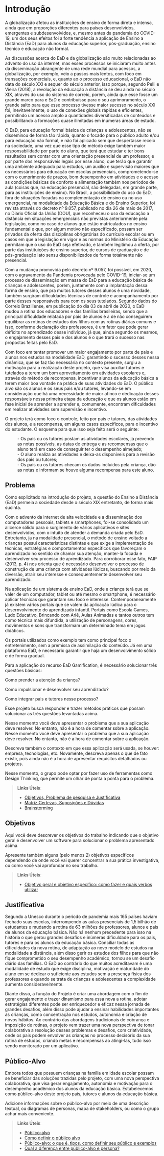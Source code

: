 # Introdução

<p>A globalização afetou as instituições de ensino de forma direta e intensa, ainda que em proporções diferentes para países desenvolvidos, emergentes e subdesenvolvidos, e, mesmo antes da pandemia do COVID-19, um dos seus efeitos foi a forte tendência a aplicação de Ensino a Distância (EaD) para alunos da educação superior, pós-graduação, ensino técnico e educação não formal.</p>
<p>As discussões acerca do EaD e da globalização são muito relacionadas ao advento do uso da internet, mas esses processos se iniciaram muito antes da disseminação abrangente de uma rede mundial para acessos, a globalização, por exemplo, veio a passos mais lentos, com foco em transações comerciais, e, quanto ao o processo educacional, o EaD não data do século XXI e sequer do século anterior, isso porque, segundo Pelli e Vieira (2018), a revolução da educação a distância se deu ainda no século XIX, através do uso do sistema de correio, porém, ainda que esse fosse um grande marco para e EaD e contribuísse para o seu aprimoramento, o grande salto para que esse processo tivesse maior sucesso no século XXI foi, inevitavelmente, o uso de conexões globais rápidas e eficientes, permitindo um acesso amplo a quantidades diversificadas de conteúdos e possibilitando a formações quase ilimitadas em inúmeras áreas de estudo.</p>
<p>O EaD, para educação formal básica de crianças e adolescentes, não se disseminou de forma tão rápida, quanto o focado para o público adulto e/ou para educação não formal, e não foi aplicado sem que despertasse receio na sociedade, uma vez que esse tipo de método exige também maior responsabilidade por parte do aluno, que terá que estudar e ter bons resultados sem contar com uma orientação presencial de um professor, e por parte dos responsáveis legais por esse aluno, que terão que garantir uma ambiente adequado para estudos, um auxílio e supervisão maiores que os necessários para educação em escolas presenciais, comprometendo-se com o cumprimento de prazos, bom desempenho em atividades e o acesso as condições básicas de conforto e alimentação também nos períodos de aula (coisas que, na educação presencial, são delegadas, em grande parte, para as instituições de ensino). No Brasil, a possibilidade do uso do EaD, fora de situações focadas na complementação de ensino ou no uso emergencial,  na modalidade da Educação Básica  e do Ensino Superior, foi revista através do decreto nº 9.057, publicado no dia 26 de maio de 2017, no Diário Oficial da União (DOU), que reconheceu  o uso da educação a distância em situações emergenciais não previstas anteriormente pela legislação, como no caso de alunos que estão matriculados no ensino fundamental e que, por algum motivo não especificado, possam ser privados da oferta das disciplinas obrigatórias do currículo escolar ou em casos em que a legislação em vigor e as normas do Ministério da Educação permitam que o uso do EaD seja efetivado, e também legitimou a oferta, por parte das instituições de ensino superior, de cursos de graduação e de pós-graduação lato sensu disponibilizados de forma totalmente não presencial.</p>
<p>Com a mudança promovida pelo decreto nº 9.057, foi possível, em 2020, com o agravamento da Pandemia provocada pelo COVID-19, iniciar-se um processo de disseminação em massa do EaD para a educação básica de crianças e adolescentes, porém, juntamente com a implantação dessa forma de ensino, que pra muitos tutores desses alunos é uma novidade, também surgiram dificuldades técnicas de controle e acompanhamento por parte desses responsáveis para com os seus tutelados. Segundo dados do Correio Braziliense, em publicação do dia 03 de abril de 2020, o EaD mudou a rotina dos educadores e das famílias brasileiras, sendo que a principal dificuldade relatada por pais de alunos é a de não conseguirem equilibrar as rotinas de estudos dos filhos com as rotinas diárias comuns e isso, conforme declaração dos professores, é um fator que pode gerar déficits no aprendizado desse indivíduo, já que, ainda segundo os mesmos, o engajamento desses pais e dos alunos é o que trará o sucesso nas propostas feitas pelo EaD.</p>
<p>Com foco em tentar promover um maior engajamento por parte de pais e alunos nos estudos na modalidade EaD, garantindo o sucesso desses nessa dinâmica, que se faz tão necessária no contexto presente, surgiu a motivação para a realização deste projeto, que visa auxiliar tutores e tutelados a terem um bom aproveitamento em atividades escolares e, através do método de recompensa, incentivar alunos da educação básica a terem maior boa vontade na prática de suas atividades do EaD. O público alvo são os alunos e os seus pais e/ou tutores, levando-se em consideração que há uma necessidade de maior afinco e dedicação desses responsáveis nessa primeira etapa da educação e que os alunos estão em fase inicial de aprender a aprender e, comumente, encontram dificuldades em realizar atividades sem supervisão e incentivo.</p>
<p>O projeto terá como foco o controle, feito por pais e tutores, das atividades dos alunos, e a recompensa, em alguns casos específicos, para o incentivo do estudante. O esquema para que isso seja feito será o seguinte:</p>
<dl>
<dd>- Os pais ou os tutores postam as atividades escolares, já prevendo as notas possíveis, as datas de entrega e as recompensas que o aluno terá em caso de conseguir ter o desempenho almejado;</dd>
<dd>- O aluno realiza as atividades e deixa-as disponíveis para a revisão dos pais ou tutores;</dd>
<dd>- Os pais ou os tutores checam os dados incluídos pela criança, dão as notas e informam se houve alguma recompensa para este aluno.</dd>
</dl>

## Problema

<p>Como explicitado na introdução do projeto, a questão do Ensino a Distância (EaD) permeia a sociedade desde o século XIX entretanto, de forma mais sucinta. 
<p>Com o advento da internet de alta velocidade e a disseminação dos computadores pessoais, tablets e smartphones, foi-se consolidado um alicerce sólido para o surgimento de vários aplicativos e sites desenvolvidos, com o intuito de atender a demanda criada pelo EaD. Entretanto, ja na modalidade presencial, o método de ensino voltado a crianças possui características distintas e que exige a implementação de técnicas, estratégias e comportamentos específicos que favoreçam o aprendizado no sentido de chamar sua atenção, manter-la focada e desenvolver seu processo de aprendizado. Para corroborar esse fato, FAIP (2013, p. 4) nos orienta que é necessário desenvolver o processo de construção de uma criança com atividades lúdicas, buscando por meio da diversão, atrair seu interesse e consequentemente desenvolver seu aprendizado.</p>
<p>Na aplicação de um sistema de ensino EaD, onde a criança terá que se valer de um computador, tablet ou até mesmo o smartphone, é necessário aplicar técnicas que garantam seu foco e interesse.
Contemporaneamente já existem vários portais que se valem da aplicação lúdica para o desernvolvimento do aprendizado infantil. Portais como Escola Games, Ludo Educativo, Brincando com Ariê, Aulas Animadas e tantos outros tem como técnica mais difundida, a utilização de personagens, cores, movimentos e sons que transformam um determinado tema em jogos didáticos.
<p>Os portais utilizados como exemplo tem como principal foco o entretenimento, sem a premissa de assimilação do conteúdo. Já em uma plataforma EaD, é necessário garantir que haja um desenvolvimento sólido e de forma gradual.
<p>Para a aplicação do recurso EaD Gamification, é necessário solucionar três questões básicas:</p>
<p>Como prender a atenção da criança?</p>
<p>Como impulsionar e desenvolver seu aprendizado?</p>
<p>Como integrar pais e tutores nesse processo?</p>
<p>Esse projeto busca responder e trazer métodos práticos que possam solucionar as três questões levantadas acima.</p>

Nesse momento você deve apresentar o problema que a sua aplicação deve  resolver. No entanto, não é a hora de comentar sobre a aplicação.
Nesse momento você deve apresentar o problema que a sua aplicação deve  resolver. No entanto, não é a hora de comentar sobre a aplicação.

Descreva também o contexto em que essa aplicação será usada, se  houver: empresa, tecnologias, etc. Novamente, descreva apenas o que de  fato existir, pois ainda não é a hora de apresentar requisitos  detalhados ou projetos.

Nesse momento, o grupo pode optar por fazer uso  de ferramentas como Design Thinking, que permite um olhar de ponta a ponta para o problema.

> **Links Úteis**:
> - [Objetivos, Problema de pesquisa e Justificativa](https://medium.com/@versioparole/objetivos-problema-de-pesquisa-e-justificativa-c98c8233b9c3)
> - [Matriz Certezas, Suposições e Dúvidas](https://medium.com/educa%C3%A7%C3%A3o-fora-da-caixa/matriz-certezas-suposi%C3%A7%C3%B5es-e-d%C3%BAvidas-fa2263633655)
> - [Brainstorming](https://www.euax.com.br/2018/09/brainstorming/)

## Objetivos

Aqui você deve descrever os objetivos do trabalho indicando que o objetivo geral é desenvolver um software para solucionar o problema apresentado acima. 

Apresente também alguns (pelo menos 2) objetivos específicos dependendo de onde você vai querer concentrar a sua prática investigativa, ou como você vai aprofundar no seu trabalho.
 
> **Links Úteis**:
> - [Objetivo geral e objetivo específico: como fazer e quais verbos utilizar](https://blog.mettzer.com/diferenca-entre-objetivo-geral-e-objetivo-especifico/)

## Justificativa

Segundo a Unesco durante o período de pandemia mais 165 países haviam fechado suas escolas, interrompendo as aulas presenciais de 1,5 bilhão de estudantes e mudando a rotina de 63 milhões de professores, alunos e pais de alunos da educação básica. Não há nenhum precedente para isso na história o que gerou grandes desafios e inúmeras dificuldade para os pais, tutores e para os alunos da educação básica.
Conciliar todas as dificuldades da nova rotina, de adaptação ao novo modelo de estudos na modalidade a distância, além disso gerir os estudos dos filhos para que não fique comprometido o seu desempenho acadêmico, tornou se um desafio diário das famílias. O EaD ao contrário do que muitos acreditavam é uma modalidade de estudo que exige disciplina, motivação e maturidade do aluno em se dedicar o suficiente aos estudos sem a presença física dos professores e quando se trata de crianças e adolescentes a complexidade aumenta consideravelmente.

Diante disso, a função do Projeto é criar uma abordagem com o fim de gerar engajamento e trazer dinamismo para essa nova a rotina, adotar estratégias diferentes pode ser enriquecedor e eficaz nessa jornada de grandes desafios, além disso pode ajudar a ensinar habilidades importantes às crianças, como concentração nos estudos, autonomia e criação de novos hábitos. Ao contrário das abordagens tradicionais de cobrança e imposição de rotinas, o projeto vem trazer uma nova perspectiva de tonar colaborativa a resolução desses problemas e desafios, com criatividade, onde os pais podem envolver as crianças no processo decisório da sua rotina de estudos, criando metas e recompensas ao atingi-las, tudo isso sendo monitorado por um aplicativo.



## Público-Alvo

Embora todos que possuem crianças na família em idade escolar possam se beneficiar das soluções trazidas pelo projeto, com uma nova perspectiva colaborativa, que visa gerar engajamento, autonomia e motivação para o desempenho acadêmico dos alunos da educação básica. Estabelecemos como público-alvo deste projeto pais, tutores e alunos da educação básica.

Adicione informações sobre o público-alvo por meio de uma descrição textual, ou diagramas de personas, mapa de stakeholders, ou como o grupo achar mais conveniente.

> **Links Úteis**:
> - [Público-alvo](https://blog.hotmart.com/pt-br/publico-alvo/)
> - [Como definir o público alvo](https://exame.com/pme/5-dicas-essenciais-para-definir-o-publico-alvo-do-seu-negocio/)
> - [Público-alvo: o que é, tipos, como definir seu público e exemplos](https://klickpages.com.br/blog/publico-alvo-o-que-e/)
> - [Qual a diferença entre público-alvo e persona?](https://rockcontent.com/blog/diferenca-publico-alvo-e-persona/)
